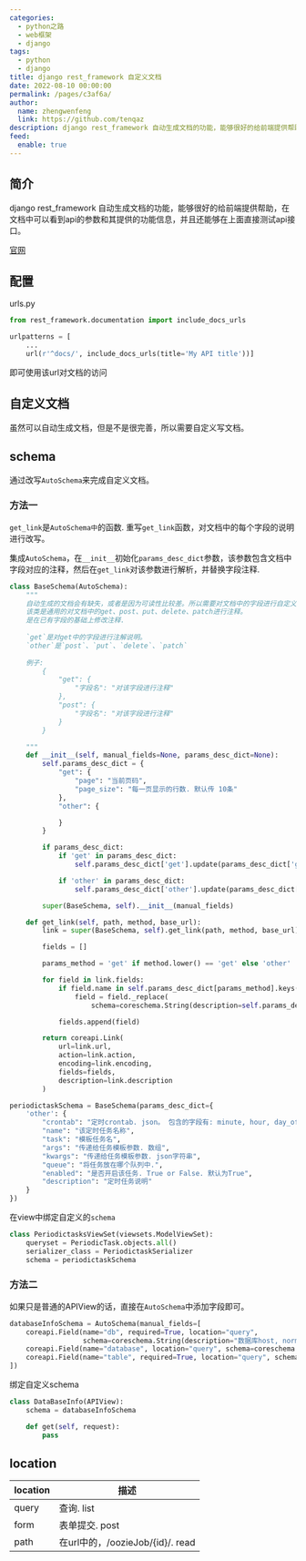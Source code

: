 ```yaml
---
categories: 
  - python之路
  - web框架
  - django
tags: 
  - python
  - django
title: django rest_framework 自定义文档
date: 2022-08-10 00:00:00
permalink: /pages/c3af6a/
author: 
  name: zhengwenfeng
  link: https://github.com/tenqaz
description: django rest_framework 自动生成文档的功能，能够很好的给前端提供帮助，在文档中可以看到api的参数和其提供的功能信息，并且还能够在上面直接测试api接口。
feed: 
  enable: true
---
```




## 简介

django rest_framework 自动生成文档的功能，能够很好的给前端提供帮助，在文档中可以看到api的参数和其提供的功能信息，并且还能够在上面直接测试api接口。

[官网](https://www.django-rest-framework.org/coreapi/from-documenting-your-api/#include_docs_urls)

## 配置

urls.py
```python
from rest_framework.documentation import include_docs_urls

urlpatterns = [
    ...
    url(r'^docs/', include_docs_urls(title='My API title'))]
```

即可使用该url对文档的访问

## 自定义文档

虽然可以自动生成文档，但是不是很完善，所以需要自定义写文档。

## schema

通过改写`AutoSchema`来完成自定义文档。

### 方法一

`get_link`是`AutoSchema中`的函数. 重写`get_link`函数，对文档中的每个字段的说明进行改写。

集成`AutoSchema`，在`__init__`初始化`params_desc_dict`参数，该参数包含文档中字段对应的注释，然后在`get_link`对该参数进行解析，并替换字段注释.



```python
class BaseSchema(AutoSchema):
    """
    自动生成的文档会有缺失，或者是因为可读性比较差。所以需要对文档中的字段进行自定义注解。
    该类是通用的对文档中的get、post、put、delete、patch进行注释。
    是在已有字段的基础上修改注释.
    
    `get`是对get中的字段进行注解说明。
    `other`是`post`、`put`、`delete`、`patch`
    
    例子:
        {
            "get": {
                "字段名": "对该字段进行注释"
            },
            "post": {
                "字段名": "对该字段进行注释"
            }
        }

    """
    def __init__(self, manual_fields=None, params_desc_dict=None):
        self.params_desc_dict = {
            "get": {
                "page": "当前页码",
                "page_size": "每一页显示的行数. 默认传 10条"
            },
            "other": {

            }
        }

        if params_desc_dict:
            if 'get' in params_desc_dict:
                self.params_desc_dict['get'].update(params_desc_dict['get'])

            if 'other' in params_desc_dict:
                self.params_desc_dict['other'].update(params_desc_dict['other'])

        super(BaseSchema, self).__init__(manual_fields)

    def get_link(self, path, method, base_url):
        link = super(BaseSchema, self).get_link(path, method, base_url)

        fields = []

        params_method = 'get' if method.lower() == 'get' else 'other'

        for field in link.fields:
            if field.name in self.params_desc_dict[params_method].keys():
                field = field._replace(
                    schema=coreschema.String(description=self.params_desc_dict[params_method][field.name]))

            fields.append(field)

        return coreapi.Link(
            url=link.url,
            action=link.action,
            encoding=link.encoding,
            fields=fields,
            description=link.description
        )

periodictaskSchema = BaseSchema(params_desc_dict={
    'other': {
        "crontab": "定时crontab. json。 包含的字段有: minute, hour, day_of_week, day_of_month, month_of_year",
        "name": "该定时任务名称",
        "task": "模板任务名",
        "args": "传递给任务模板参数. 数组",
        "kwargs": "传递给任务模板参数. json字符串",
        "queue": "将任务放在哪个队列中.",
        "enabled": "是否开启该任务. True or False. 默认为True",
        "description": "定时任务说明"
    }
})

```


在view中绑定自定义的`schema`
```python
class PeriodictasksViewSet(viewsets.ModelViewSet):
    queryset = PeriodicTask.objects.all()
    serializer_class = PeriodictaskSerializer
    schema = periodictaskSchema
```

### 方法二

如果只是普通的APIView的话，直接在`AutoSchema`中添加字段即可。
```python
databaseInfoSchema = AutoSchema(manual_fields=[
    coreapi.Field(name="db", required=True, location="query",
                  schema=coreschema.String(description="数据库host, normal或者sub")),
    coreapi.Field(name="database", location="query", schema=coreschema.String(description="数据库")),
    coreapi.Field(name="table", required=True, location="query", schema=coreschema.String(description="数据库表"))
])
```

绑定自定义schema
```python
class DataBaseInfo(APIView):
    schema = databaseInfoSchema

    def get(self, request):
        pass
```

## location

| location | 描述                             |
| -------- | -------------------------------- |
| query    | 查询. list                       |
| form     | 表单提交. post                   |
| path     | 在url中的，/oozieJob/{id}/. read |